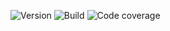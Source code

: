 ![Version](https://img.shields.io/github/package-json/v/aseprano/balance) ![Build](https://img.shields.io/travis/aseprano/balance) ![Code coverage](https://img.shields.io/coveralls/github/aseprano/balance)